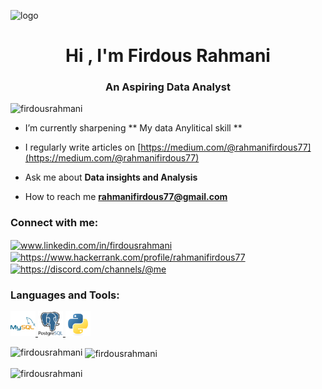 ![logo](https://github.com/Firdousrahmani/firdous77/blob/main/Blue%20and%20White%20Gradient%20Profile%20Data%20Analyst%20LinkedIn%20Article%20Cover%20Image%20(1).png)

<h1 align="center">Hi , I'm Firdous Rahmani</h1>
<h3 align="center">An Aspiring Data Analyst</h3>

<p align="left"> <img src="https://komarev.com/ghpvc/?username=firdousrahmani&label=Profile%20views&color=0e75b6&style=flat" alt="firdousrahmani" /> </p>

- I’m currently sharpening ** My data Anylitical skill **

- I regularly write articles on [https://medium.com/@rahmanifirdous77](https://medium.com/@rahmanifirdous77)

- Ask me about **Data insights and Analysis**

- How to reach me **rahmanifirdous77@gmail.com**

<h3 align="left">Connect with me:</h3>
<p align="left">
<a href="https://linkedin.com/in/www.linkedin.com/in/firdousrahmani" target="blank"><img align="center" src="https://raw.githubusercontent.com/rahuldkjain/github-profile-readme-generator/master/src/images/icons/Social/linked-in-alt.svg" alt="www.linkedin.com/in/firdousrahmani" height="30" width="40" /></a>
<a href="https://www.hackerrank.com/https://www.hackerrank.com/profile/rahmanifirdous77" target="blank"><img align="center" src="https://raw.githubusercontent.com/rahuldkjain/github-profile-readme-generator/master/src/images/icons/Social/hackerrank.svg" alt="https://www.hackerrank.com/profile/rahmanifirdous77" height="30" width="40" /></a>
<a href="https://discord.gg/https://discord.com/channels/@me" target="blank"><img align="center" src="https://raw.githubusercontent.com/rahuldkjain/github-profile-readme-generator/master/src/images/icons/Social/discord.svg" alt="https://discord.com/channels/@me" height="30" width="40" /></a>
</p>

<h3 align="left">Languages and Tools:</h3>
<p align="left"> <a href="https://www.mysql.com/" target="_blank" rel="noreferrer"> <img src="https://raw.githubusercontent.com/devicons/devicon/master/icons/mysql/mysql-original-wordmark.svg" alt="mysql" width="40" height="40"/> </a> <a href="https://www.postgresql.org" target="_blank" rel="noreferrer"> <img src="https://raw.githubusercontent.com/devicons/devicon/master/icons/postgresql/postgresql-original-wordmark.svg" alt="postgresql" width="40" height="40"/> </a> <a href="https://www.python.org" target="_blank" rel="noreferrer"> <img src="https://raw.githubusercontent.com/devicons/devicon/master/icons/python/python-original.svg" alt="python" width="40" height="40"/> </a> </p>

<p><img align="left" src="https://github-readme-stats.vercel.app/api/top-langs?username=firdousrahmani&show_icons=true&locale=en&layout=compact" alt="firdousrahmani" /></p>

<p>&nbsp;<img align="center" src="https://github-readme-stats.vercel.app/api?username=firdousrahmani&show_icons=true&locale=en" alt="firdousrahmani" /></p>

<p><img align="center" src="https://github-readme-streak-stats.herokuapp.com/?user=firdousrahmani&" alt="firdousrahmani" /></p>


